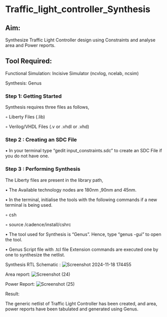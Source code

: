 # Traffic_light_controller_Synthesis

## Aim:

Synthesize Traffic Light Controller design using Constraints and analyse area and Power reports.

## Tool Required:

Functional Simulation: Incisive Simulator (ncvlog, ncelab, ncsim)

Synthesis: Genus

### Step 1: Getting Started

Synthesis requires three files as follows,

◦ Liberty Files (.lib)

◦ Verilog/VHDL Files (.v or .vhdl or .vhd)

### Step 2 : Creating an SDC File

•	In your terminal type “gedit input_constraints.sdc” to create an SDC File if you do not have one.

### Step 3 : Performing Synthesis

The Liberty files are present in the library path,

• The Available technology nodes are 180nm ,90nm and 45nm.

• In the terminal, initialise the tools with the following commands if a new terminal is being used.

◦ csh

◦ source /cadence/install/cshrc

• The tool used for Synthesis is “Genus”. Hence, type “genus -gui” to open the tool.

• Genus Script file with .tcl file Extension commands are executed one by one to synthesize the netlist.

Synthesis RTL Schematic :
![Screenshot 2024-11-18 174455](https://github.com/user-attachments/assets/9c9a7601-6da4-4f0b-965c-d028f3af6d4d)

Area report:
![Screenshot (24)](https://github.com/user-attachments/assets/52b18a6b-c9fe-4a43-93b5-f3a58e2cf8a1)

Power Report:
![Screenshot (25)](https://github.com/user-attachments/assets/bef3c1a8-7f95-4584-a61a-e066c2c97927)

Result:

The generic netlist of Traffic Light Controller has been created, and area, power reports have been tabulated and generated using Genus.
